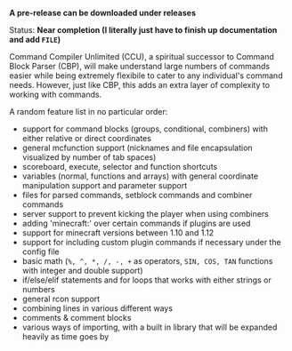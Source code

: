 **A pre-release can be downloaded under releases**

Status: **Near completion (I literally just have to finish up documentation and add `FILE`)**

Command Compiler Unlimited (CCU), a spiritual successor to Command Block Parser (CBP), will make understand large numbers of commands easier while being extremely flexibile to cater to any individual's command needs. However, just like CBP, this adds an extra layer of complexity to working with commands.

A random feature list in no particular order:
* support for command blocks (groups, conditional, combiners) with either relative or direct coordinates
* general mcfunction support (nicknames and file encapsulation visualized by number of tab spaces)
* scoreboard, execute, selector and function shortcuts
* variables (normal, functions and arrays) with general coordinate manipulation support and parameter support
* files for parsed commands, setblock commands and combiner commands
* server support to prevent kicking the player when using combiners
* adding 'minecraft:' over certain commands if plugins are used
* support for minecraft versions between 1.10 and 1.12
* support for including custom plugin commands if necessary under the config file
* basic math (`%, ^, *, /, -, +` as operators, `SIN, COS, TAN` functions with integer and double support)
* if/else/elif statements and for loops that works with either strings or numbers
* general rcon support
* combining lines in various different ways
* comments & comment blocks
* various ways of importing, with a built in library that will be expanded heavily as time goes by
